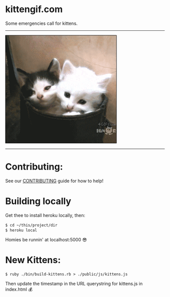 # kittengif.com

Some emergencies call for kittens.

---

![kitteh](./emergencykittens.gif)

---

# Contributing:

See our [CONTRIBUTING](./CONTRIBUTING.md) guide for how to help!

# Building locally

Get thee to install heroku locally, then:

    $ cd ~/this/project/dir
    $ heroku local

Homies be runnin' at localhost:5000 😎

# New Kittens:

    $ ruby ./bin/build-kittens.rb > ./public/js/kittens.js

Then update the timestamp in the URL querystring for kittens.js in index.html 💰
